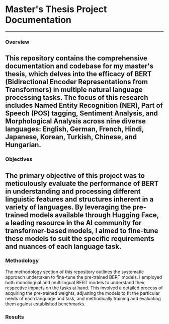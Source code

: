 # Master's Thesis Project Documentation
---
### Overview
This repository contains the comprehensive documentation and codebase for my master's thesis, which delves into the efficacy of BERT (Bidirectional Encoder Representations from Transformers) in multiple natural language processing tasks. The focus of this research includes Named Entity Recognition (NER), Part of Speech (POS) tagging, Sentiment Analysis, and Morphological Analysis across nine diverse languages: English, German, French, Hindi, Japanese, Korean, Turkish, Chinese, and Hungarian.
---
### Objectives
The primary objective of this project was to meticulously evaluate the performance of BERT in understanding and processing different linguistic features and structures inherent in a variety of languages. By leveraging the pre-trained models available through Hugging Face, a leading resource in the AI community for transformer-based models, I aimed to fine-tune these models to suit the specific requirements and nuances of each language task.
---
### Methodology
The methodology section of this repository outlines the systematic approach undertaken to fine-tune the pre-trained BERT models. I employed both monolingual and multilingual BERT models to understand their respective impacts on the tasks at hand. This involved a detailed process of acquiring the pre-trained weights, adjusting the models to fit the particular needs of each language and task, and methodically training and evaluating them against established benchmarks.

### Results
